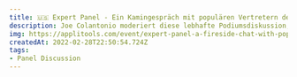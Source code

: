 ```yaml
---
title: 🇺🇸 Expert Panel - Ein Kamingespräch mit populären Vertretern der Frameworks
description: Joe Colantonio moderiert diese lebhafte Podiumsdiskussion, bei der Simon Stewart, Ramona Schwering und Pavel Feldman ihre Gedanken über ihre jeweiligen Frameworks austauschen.
img: https://applitools.com/event/expert-panel-a-fireside-chat-with-popular-framework-advocates/
createdAt: 2022-02-28T22:50:54.724Z
tags:
- Panel Discussion
---
```

